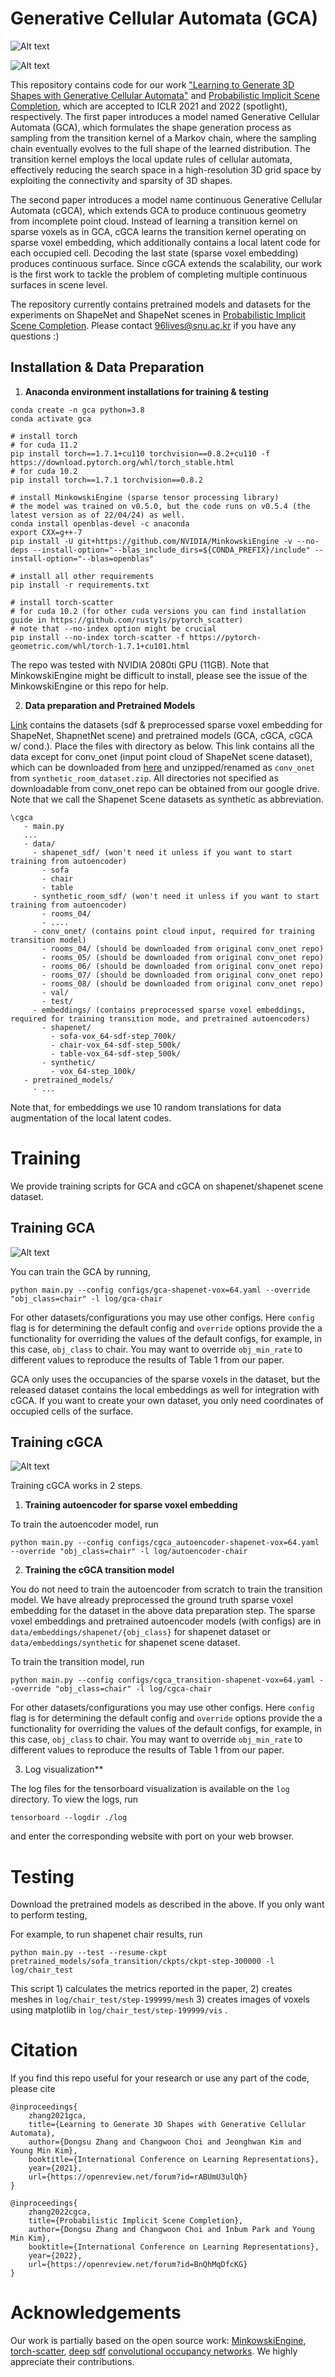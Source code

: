 # Generative Cellular Automata (GCA) 



![Alt text](media/generations.gif?raw=true "Title")

![Alt text](media/scene_completions.gif?raw=true "Title")

This repository contains code for our work ["Learning to Generate 3D Shapes with Generative Cellular Automata"](https://openreview.net/forum?id=rABUmU3ulQh) and [Probabilistic Implicit Scene Completion](https://openreview.net/forum?id=BnQhMqDfcKG), which are accepted to ICLR 2021 and 2022 (spotlight), respectively. The first paper introduces a model named Generative Cellular Automata (GCA), which formulates the shape generation process as sampling from the transition kernel of a Markov chain, where the sampling chain eventually evolves to the full shape of the learned distribution. The transition kernel employs the local update rules of cellular automata, effectively reducing the search space in a high-resolution 3D grid space by exploiting the connectivity and sparsity of 3D shapes. 

The second paper introduces a model name continuous Generative Cellular Automata (cGCA), which extends GCA to produce continuous geometry from incomplete point cloud. Instead of learning a transition kernel on sparse voxels as in GCA, cGCA learns the transition kernel operating on sparse voxel embedding, which additionally contains a local latent code for each occupied cell. Decoding the last state (sparse voxel embedding) produces continuous surface. Since cGCA extends the scalability, our work is the first work to tackle the problem of completing multiple continuous surfaces in scene level. 

The repository currently contains pretrained models and datasets for the experiments on ShapeNet and ShapeNet scenes in [Probabilistic Implicit Scene Completion](https://openreview.net/forum?id=BnQhMqDfcKG). Please contact 96lives@snu.ac.kr if you have any questions :)




## Installation & Data Preparation

1. **Anaconda environment installations for training & testing**

```
conda create -n gca python=3.8
conda activate gca

# install torch
# for cuda 11.2
pip install torch==1.7.1+cu110 torchvision==0.8.2+cu110 -f https://download.pytorch.org/whl/torch_stable.html
# for cuda 10.2
pip install torch==1.7.1 torchvision==0.8.2

# install MinkowskiEngine (sparse tensor processing library)
# the model was trained on v0.5.0, but the code runs on v0.5.4 (the latest version as of 22/04/24) as well.
conda install openblas-devel -c anaconda 
export CXX=g++-7
pip install -U git+https://github.com/NVIDIA/MinkowskiEngine -v --no-deps --install-option="--blas_include_dirs=${CONDA_PREFIX}/include" --install-option="--blas=openblas"

# install all other requirements
pip install -r requirements.txt

# install torch-scatter
# for cuda 10.2 (for other cuda versions you can find installation guide in https://github.com/rusty1s/pytorch_scatter)
# note that --no-index option might be crucial
pip install --no-index torch-scatter -f https://pytorch-geometric.com/whl/torch-1.7.1+cu101.html
```
The repo was tested with NVIDIA 2080ti GPU (11GB). Note that MinkowskiEngine might be difficult to install, please see the issue of the MinkowskiEngine or this repo for help.




2. **Data preparation and Pretrained Models**

[Link](https://drive.google.com/drive/folders/1DID47BZBkPHKPhpPgpmZgM7GBoutqlPa?usp=sharing) contains the datasets (sdf & preprocessed sparse voxel embedding for ShapeNet, ShapnetNet scene) and pretrained models (GCA, cGCA, cGCA w/ cond.). Place the files with directory as below. This link contains all the data except for conv_onet (input point cloud of ShapeNet scene dataset), which can be downloaded from [here](https://github.com/autonomousvision/convolutional_occupancy_networks#synthetic-indoor-scene-dataset) and unzipped/renamed as `conv_onet` from `synthetic_room_dataset.zip`. All directories not specified as downloadable from conv_onet repo can be obtained from our google drive. Note that we call the Shapenet Scene datasets as synthetic as abbreviation.  

```
\cgca
   - main.py
   ...
   - data/
     - shapenet_sdf/ (won't need it unless if you want to start training from autoencoder)
       - sofa
       - chair
       - table
     - synthetic_room_sdf/ (won't need it unless if you want to start training from autoencoder)
       - rooms_04/
       - ....
     - conv_onet/ (contains point cloud input, required for training transition model)
       - rooms_04/ (should be downloaded from original conv_onet repo)
       - rooms_05/ (should be downloaded from original conv_onet repo)
       - rooms_06/ (should be downloaded from original conv_onet repo)
       - rooms_07/ (should be downloaded from original conv_onet repo)
       - rooms_08/ (should be downloaded from original conv_onet repo)
       - val/ 
       - test/
     - embeddings/ (contains preprocessed sparse voxel embeddings, required for training transition mode, and pretrained autoencoders)
       - shapenet/
         - sofa-vox_64-sdf-step_700k/ 
         - chair-vox_64-sdf-step_500k/
         - table-vox_64-sdf-step_500k/
       - synthetic/
         - vox_64-step_100k/
   - pretrained_models/
     - ...
```

Note that, for embeddings we use 10 random translations for data augmentation of the local latent codes.



# Training 

We provide training scripts for GCA and cGCA on shapenet/shapenet scene dataset.



## Training GCA

![Alt text](media/gca_method_overview.png?raw=true "Title")

You can train the GCA by running,  

```
python main.py --config configs/gca-shapenet-vox=64.yaml --override "obj_class=chair" -l log/gca-chair
```

For other datasets/configurations you may use other configs. Here `config` flag is for determining the default config and `override` options provide the a functionality for overriding the values of the default configs, for example, in this case, `obj_class` to chair. You may want to override `obj_min_rate` to different values to reproduce the results of Table 1 from our paper.

GCA only uses the occupancies of the sparse voxels in the dataset, but the released dataset contains the local embeddings as well for integration with cGCA. If you want to create your own dataset, you only need coordinates of occupied cells of the surface.



## Training cGCA

![Alt text](media/cgca_method_overview.jpg?raw=true "Title")

Training cGCA works in 2 steps. 

1. **Training autoencoder for sparse voxel embedding**

To train the autoencoder model, run
```
python main.py --config configs/cgca_autoencoder-shapenet-vox=64.yaml --override "obj_class=chair" -l log/autoencoder-chair
```

2. **Training the cGCA transition model**

You do not need to train the autoencoder from scratch to train the transition model. We have already preprocessed the ground truth sparse voxel embedding for the dataset in the above data preparation step. The sparse voxel embeddings and pretrained autoencoder models (with configs) are in `data/embeddings/shapenet/{obj_class}` for shapenet dataset or `data/embeddings/synthetic` for shapenet scene dataset.

To train the transition model, run

```
python main.py --config configs/cgca_transition-shapenet-vox=64.yaml --override "obj_class=chair" -l log/cgca-chair
```

For other datasets/configurations you may use other configs. Here `config` flag is for determining the default config and `override` options provide the a functionality for overriding the values of the default configs, for example, in this case, `obj_class` to chair. You may want to override `obj_min_rate` to different values to reproduce the results of Table 1 from our paper.

3. Log visualization** 

The log files for the tensorboard visualization is available on the `log` directory.
To view the logs, run

```
tensorboard --logdir ./log
```
and enter the corresponding website with port on your web browser.



# Testing 

Download the pretrained models as described in the above. If you only want to perform testing, 


For example, to run shapenet chair results, run

```
python main.py --test --resume-ckpt pretrained_models/sofa_transition/ckpts/ckpt-step-300000 -l log/chair_test
```

This script 1) calculates the metrics reported in the paper, 2) creates meshes in `log/chair_test/step-199999/mesh` 3) creates images of voxels using matplotlib in `log/chair_test/step-199999/vis` .



# Citation

If you find this repo useful for your research or use any part of the code, please cite 

```
@inproceedings{
	zhang2021gca,
	title={Learning to Generate 3D Shapes with Generative Cellular Automata},
	author={Dongsu Zhang and Changwoon Choi and Jeonghwan Kim and Young Min Kim},
	booktitle={International Conference on Learning Representations},
	year={2021},
	url={https://openreview.net/forum?id=rABUmU3ulQh}
}
```

```
@inproceedings{
	zhang2022cgca,
	title={Probabilistic Implicit Scene Completion},
	author={Dongsu Zhang and Changwoon Choi and Inbum Park and Young Min Kim},
	booktitle={International Conference on Learning Representations},
	year={2022},
	url={https://openreview.net/forum?id=BnQhMqDfcKG}
}
```



# Acknowledgements

Our work is partially based on the open source work: [MinkowskiEngine](https://github.com/NVIDIA/MinkowskiEngine), [torch-scatter](https://github.com/rusty1s/pytorch_scatter), [deep sdf](https://github.com/facebookresearch/DeepSDF) [convolutional occupancy networks](https://github.com/autonomousvision/convolutional_occupancy_networks). We highly appreciate their contributions. 
